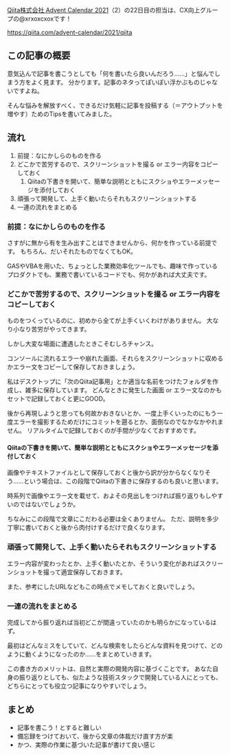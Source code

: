 <!--
title:   Qiitaで気軽に記事を投稿できるようになるためのTips
tags:    Qiita,tips
id:      55bb690c240f377d27f7
private: false
-->
[Qiita株式会社 Advent Calendar 2021](https://qiita.com/advent-calendar/2021/qiita)（2）の22日目の担当は、CX向上グループの@xrxoxcxoxです！

https://qiita.com/advent-calendar/2021/qiita

## この記事の概要

意気込んで記事を書こうとしても「何を書いたら良いんだろう……」と悩んでしまう方をよく見ます。
分かります。記事のネタってぽいぽい浮かぶものじゃないですよね。

そんな悩みを解放すべく、できるだけ気軽に記事を投稿する（＝アウトプットを増やす）ためのTipsを書いてみました。

## 流れ

1. 前提：なにかしらのものを作る
1. どこかで苦労するので、スクリーンショットを撮る or エラー内容をコピーしておく
    1. Qiitaの下書きを開いて、簡単な説明とともにスクショやエラーメッセージを添付しておく
1. 頑張って開発して、上手く動いたらそれもスクリーンショットする
1. 一連の流れをまとめる

### 前提：なにかしらのものを作る

さすがに無から有を生み出すことはできませんから、何かを作っている前提です。
もちろん、だいそれたものでなくてもOK。

GASやVBAを用いた、ちょっとした業務効率化ツールでも、趣味で作っているプロダクトでも、業務で書いているコードでも、何かがあれば大丈夫です。

### どこかで苦労するので、スクリーンショットを撮る or エラー内容をコピーしておく

ものをつくっているのに、初めから全てが上手くいくわけがありません。
大なり小なり苦労がやってきます。

しかし大変な場面に遭遇したときこそむしろチャンス。

コンソールに流れるエラーや崩れた画面、それらをスクリーンショットに収めるかエラー文をコピーして保存しておきましょう。

私はデスクトップに「次のQiita記事用」とか適当な名前をつけたフォルダを作成し、雑多に保存しています。
どんなときに発生した画面 or エラー文なのかもセットで記録しておくと更にGOOD。

後から再現しようと思っても何故かおきないとか、一度上手くいったのにもう一度エラーを撮影するためだけにコミットを遡るとか、面倒なのでなかなかやれません。
リアルタイムで記録しておくのが手間が少なくておすすめです。

#### Qiitaの下書きを開いて、簡単な説明とともにスクショやエラーメッセージを添付しておく

画像やテキストファイルとして保存しておくと後から訳が分からなくなりそう……という場合は、この段階でQiitaの下書きに保存するのも良いと思います。

時系列で画像やエラー文を載せて、およその見出しをつければ振り返りもしやすいのではないでしょうか。

ちなみにこの段階で文章にこだわる必要は全くありません。
ただ、説明を多少丁寧に書いておくと後から肉付けするだけで良くなります。

### 頑張って開発して、上手く動いたらそれもスクリーンショットする

エラー内容が変わったとか、上手く動いたとか、そういう変化があればスクリーンショットを撮って適宜保存しておきます。

また、参考にしたURLなどもこの時点でメモしておくと良いでしょう。

### 一連の流れをまとめる

完成してから振り返れば当初どこが間違っていたのかも明らかになっているはず。

最初はどんなミスをしていて、どんな検索をしたらどんな資料を見つけて、どのように動くようになったのか……をまとめていきます。

この書き方のメリットは、自然と実際の開発内容に基づくことです。
あなた自身の振り返りとしても、似たような技術スタックで開発している人にとっても、どちらにとっても役立つ記事になりやすいでしょう。

## まとめ

- 記事を書こう！とすると難しい
- 備忘録をつけておいて、後から文章の体裁だけ直す方が楽
- かつ、実際の作業に基づいた記事が書けて良い感じ